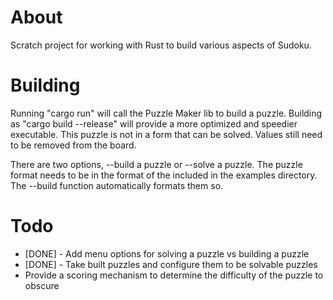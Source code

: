 # About
Scratch project for working with Rust to build various aspects of Sudoku.

# Building
Running "cargo run" will call the Puzzle Maker lib to build a puzzle. Building as "cargo build --release" will provide a more optimized and speedier executable. This puzzle is not in a form that can be solved. Values still need to be removed from the board. 

There are two options, --build a puzzle or --solve a puzzle. The puzzle format needs to be in the format of the included in the examples directory. The --build function automatically formats them so.

# Todo
* [DONE] - Add menu options for solving a puzzle vs building a puzzle
* [DONE] - Take built puzzles and configure them to be solvable puzzles
* Provide a scoring mechanism to determine the difficulty of the puzzle to obscure
